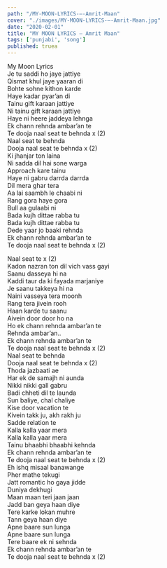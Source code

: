 ```yaml
---
path: "/MY-MOON-LYRICS-–-Amrit-Maan"
cover: "./images/MY-MOON-LYRICS-–-Amrit-Maan.jpg"
date: "2020-02-01"
title: "MY MOON LYRICS – Amrit Maan"
tags: ['punjabi', 'song']
published: truea
---
```

  
My Moon Lyrics  
Je tu saddi ho jaye jattiye  
Qismat khul jaye yaaran di  
Bohte sohne kithon karde  
Haye kadar pyar’an di  
Tainu gift karaan jattiye  
Ni tainu gift karaan jattiye  
Haye ni heere jaddeya lehnga  
Ek chann rehnda ambar’an te  
Te dooja naal seat te behnda x (2)  
Naal seat te behnda  
Dooja naal seat te behnda x (2)  
Ki jhanjar ton laina  
Ni sadda dil hai sone warga  
Approach kare tainu  
Haye ni gabru darrda darrda  
Dil mera ghar tera  
Aa lai saambh le chaabi ni  
Rang gora haye gora  
Bull aa gulaabi ni  
Bada kujh dittae rabba tu  
Bada kujh dittae rabba tu  
Dede yaar jo baaki rehnda  
Ek chann rehnda ambar’an te  
Te dooja naal seat te behnda x (2)  
  
  
  
  
  
  
Naal seat te x (2)  
Kadon nazran ton dil vich vass gayi  
Saanu dasseya hi na  
Kaddi taur da ki fayada marjaniye  
Je saanu takkeya hi na  
Naini vasseya tera moonh  
Rang tera jivein rooh  
Haan karde tu saanu  
Aivein door door ho na  
Ho ek chann rehnda ambar’an te  
Rehnda ambar’an..  
Ek chann rehnda ambar’an te  
Te dooja naal seat te behnda x (2)  
Naal seat te behnda  
Dooja naal seat te behnda x (2)  
Thoda jazbaati ae  
Har ek de samajh ni aunda  
Nikki nikki gall gabru  
Badi chheti dil te launda  
Sun baliye, chal chaliye  
Kise door vacation te  
Kivein takk ju, akh rakh ju  
Sadde relation te  
Kalla kalla yaar mera  
Kalla kalla yaar mera  
Tainu bhaabhi bhaabhi kehnda  
Ek chann rehnda ambar’an te  
Te dooja naal seat te behnda x (2)  
Eh ishq misaal banawange  
Pher mathe tekugi  
Jatt romantic ho gaya jidde  
Duniya dekhugi  
Maan maan teri jaan jaan  
Jadd ban geya haan diye  
Tere karke lokan muhre  
Tann geya haan diye  
Apne baare sun lunga  
Apne baare sun lunga  
Tere baare ek ni sehnda  
Ek chann rehnda ambar’an te  
Te dooja naal seat te behnda x (2)  
